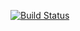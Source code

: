 [![Build Status](https://travis-ci.com/medh2000/travis-ci-learn.svg?branch=master)](https://travis-ci.com/medh2000/travis-ci-learn)